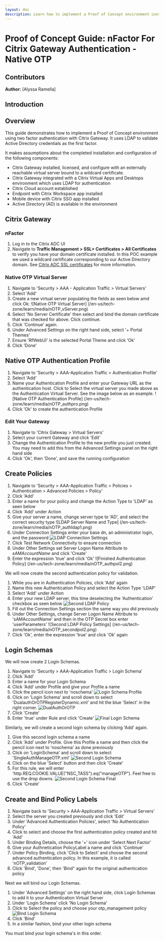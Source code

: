 ```yaml
---
layout: doc
description: Learn how to implement a Proof of Concept environment consisting of nFactor for Native OTP 
---
```

# Proof of Concept Guide: nFactor For Citrix Gateway Authentication - Native OTP

## Contributors

**Author:** [Alyssa Ramella]

## Introduction

## Overview

This guide demonstrates how to implement a Proof of Concept environment using two factor authentication with Citrix Gateway. It uses LDAP to validate Active Directory credentials as the first factor.

It makes assumptions about the completed installation and configuration of the following components:

*  Citrix Gateway installed, licensed, and configure with an externally reachable virtual server bound to a wildcard certificate.
*  Citrix Gateway integrated with a Citrix Virtual Apps and Desktops environment which uses LDAP for authentication
*  Citrix Cloud account established
*  Endpoint with Citrix Workspace app installed
*  Mobile device with Citrix SSO app installed
*  Active Directory (AD) is available in the environment

## Citrix Gateway

### nFactor

1.  Log in to the Citrix ADC UI
2.  Navigate to **Traffic Management > SSL> Certificates > All Certificates** to verify you have your domain certificate installed. In this POC example we used a wildcard certificate corresponding to our Active Directory domain. See [Citrix ADC SSL certificates](/en-us/citrix-adc/13/ssl/ssl-certificates.html) for more information.

### Native OTP Virtual Server

1.  Navigate to 'Security > AAA - Application Traffic > Virtual Servers'
2.  Select 'Add'
3.  Create a new virtual server populating the fields as seen below amd click Ok:
![Native OTP Virtual Server] (/en-us/tech-zone/learn/media/nOTP_vServer.png)
4.  Select 'No Server Certificate' then select and bind the domain certificate that was checked for above. Click continue.
5.  Click 'Continue' again.
6.  Under Advanced Settings on the right hand side, select '+ Portal Themes'
7.  Ensure 'RfWebUI' is the selected Portal Theme and click 'Ok'
8.  Click 'Done'

## Native OTP Authentication Profile

1.  Navigate to 'Security > AAA-Application Traffic > Authentication Profile'
2.  Select 'Add'
3.  Name your Authentication Profile and enter your Gateway URL as the authentication host. Click to Select the virtual server you made above as the Authentication Virtual Server. See the image below as an example. 
![Native OTP Authentication Profile] (/en-us/tech-zone/learn/media/nOTP_authpro.png)
4.  Click 'Ok' to create the authentication Profile

### Edit Your Gateway

1.  Navigate to 'Citrix Gateway > Virtual Servers' 
2.  Select your current Gateway and click 'Edit' 
3.  Change the Authentication Profile to the new profile you just created. You may need to add this from the Advanced Settings panel on the right hand side
4.  Click 'Ok', then 'Done', and save the running configuration

## Create Policies

1.  Navigate to 'Security > AAA-Application Traffic > Policies > Authentication > Advanced Policies > Policy'
2.  Click 'Add'
3.  Enter a name for your policy and change the Action Type to 'LDAP' as seen below 
4.  Click 'Add' under Action
5.  Give your server a name, change server type to 'AD', and select the correct security type
![LDAP Server Name and Type] (/en-us/tech-zone/learn/media/nOTP_authldap1.png)
6.  Under Connection Settings enter your base dn, an administrator login, and the password
![LDAP Connection Settings](/en-us/tech-zone/learn/media/nOTP_connectionsettings.png)
7.  Click Test Network Connectivity to ensure connection 
8.  Under Other Settings set Server Logon Name Attribute to *sAMAccountName* and click 'Create'
9.  Enter the expression 'true' and click 'Ok'
![Finished Authentication Policy] (/en-us/tech-zone/learn/media/nOTP_authpol2.png)

We will now create the second authentication policy for validation.
1.  While you are in Authentication Policies, click 'Add' again
2.  Name this new Authentication Policy and select the Action Type 'LDAP'
3.  Select 'Add' under Action 
4.  Enter your new LDAP server, this time deselecting the 'Authentication' checkbox as seen below
![Second LDAP Policy](/en-us/tech-zone/learn/media/nOTP_secondpol1.png)
5.  Fill out the Connection Settings section the same way you did previously 
6.  Under Other Settings, change Server Logon Name Attribute to 'sAMAccountName' and then in the OTP Secret box enter 'userParameters'
![Second LDAP Policy Settings] (/en-us/tech-zone/learn/media/nOTP_secondpol2.png)
7.  Click 'Ok', enter the expression 'true' and click 'Ok' again

## Login Schemas

We will now create 2 Login Schemas.

1.  Navigate to 'Security > AAA-Application Traffic > Login Schema'
2.  Click 'Add' 
3.  Enter a name for your Login Schema
4.  Click 'Add' under Profile and give your Profile a name 
5.  Click the pencil icon next to 'noschema' 
![Login Schema Profile](/en-us/tech-zone/learn/media/nOTP_loginSchema.png)
6.  Click on 'Login Schema' and scroll down to select 'DualauthOrOTPRegisterDynamic.xml' and hit the blue 'Select' in the right corner.
![DualAuthOrOTP](en-us/tech-zone/learn/media/nOTP_dualauthorotp.png)
7.  Click 'Create'
8.  Enter 'true' under Rule and click 'Create'
![Final Login Schema](/en-us/tech-zone/learn/media/nOTP_finalLoginSchema.png)

Similarly, we will create a second login schema by clicking 'Add' again.
1.  Give this second login schema a name
2.  Click 'Add' under Profile. Give this Profile a name and then click the pencil icon next to 'noschema' as done previously
3.  Click on 'LoginSchema' and scroll down to select 'SingleAuthManageOTP.xml' 
![Second Login Schema](/en-us/tech-zone/learn/media/nOTP_singleAuthManage.png)
4.  Click on the blue 'Select' button and then click 'Create'
5.  For this rule, we will enter 'http.REQ.COOKIE.VALUE("NSC_TASS").eq("manageOTP"). Feel free to use the drop downs.
![Second Login Schema Final](/en-us/tech-zone/learn/media/nOTP_finalLoginSchema.png)
6.  Click 'Create'

## Create and Bind Policy Labels 

1.  Navigate back to 'Security > AAA-Application Traffic > Virtual Servers' 
2.  Select the server you created previously and click 'Edit' 
3.  Under 'Advanced Authentication Policies', select 'No Authentication Policy'
4.  Click to select and choose the first authentication policy created and hit 'Add' 
5.  Under Binding Details, choose the '+' icon under 'Select Next Factor'
6.  Give your Authnetication PolicyLabel a name and click 'Continue'
7.  Under Policy Binding, click 'Click to Select' and choose the second advanced authentication policy. In this example, it is called 'nOTP_validation' 
8.  Click 'Bind', 'Done', then 'Bind" again for the original authentication policy 

Next we will bind our Login Schemas. 
1.  Under 'Advanced Settings' on the right hand side, click Login Schemas to add it to your Authentication Virtual Server
2.  Under 'Login Schema' click 'No Login Schema' 
3.  Click to Select the policy and choose your otp_management policy 
![Bind Login Schema](/en-us/tech-zone/learn/media/nOTP_bindingLoginSchema.png)
4.  Click 'Bind'
5.  In a similar fashion, bind your other login schema

You must bind your login schema's in this order.

